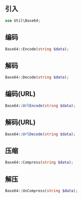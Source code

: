 ## 引入
```php
use Util\Base64;
```

## 编码
```php
Base64::Encode(string $data);
```

## 解码
```php
Base64::Decode(string $data);
```

## 编码(URL)
```php
Base64::UrlEncode(string $data);
```

## 解码(URL)
```php
Base64::UrlDecode(string $data);
```

## 压缩
```php
Base64::Compress(string $data);
```

## 解压
```php
Base64::UnCompress(string $data);
```
